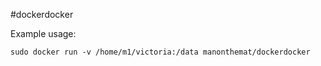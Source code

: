 #dockerdocker

Example usage:
```
sudo docker run -v /home/m1/victoria:/data manonthemat/dockerdocker
```
